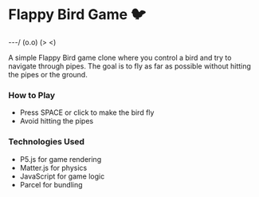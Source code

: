 # Flappy Bird Game 🐦

\---/
(o.o)
(> <)

A simple Flappy Bird game clone where you control a bird and try to navigate through pipes. The goal is to fly as far as possible without hitting the pipes or the ground.

### How to Play

- Press SPACE or click to make the bird fly
- Avoid hitting the pipes

### Technologies Used

- P5.js for game rendering
- Matter.js for physics
- JavaScript for game logic
- Parcel for bundling
